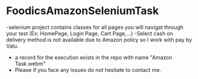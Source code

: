 # FoodicsAmazonSeleniumTask
-selenium project contains classes for all pages you will navigat through your test (Ex: HomePage, Login Page, Cart Page,...)
-Select cash on delivery method is not available due to Amazon policy so I work with pay by Valu.
- a record for the execution exists in the repo with name "Amazon Task.webm"
- Please if you face any issues do not hesitate to contact me.
